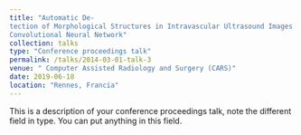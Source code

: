 ```yaml
---
title: "Automatic De-
tection of Morphological Structures in Intravascular Ultrasound Images with
Convolutional Neural Network"
collection: talks
type: "Conference proceedings talk"
permalink: /talks/2014-03-01-talk-3
venue: " Computer Assisted Radiology and Surgery (CARS)"
date: 2019-06-18
location: "Rennes, Francia"
---
```


This is a description of your conference proceedings talk, note the different field in type. You can put anything in this field.
